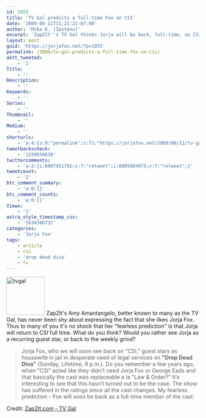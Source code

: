 ```yaml
---
id: 1955
title: 'TV Gal predicts a full-time Fox on CSI'
date: '2009-08-11T11:21:21-07:00'
author: 'Mika E. (Ipstenu)'
excerpt: 'Zap2It''s TV Gal thinks Jorja will be back, full-time, on CSI. Weigh in with your thoughts too!'
layout: post
guid: 'https://jorjafox.net/?p=1955'
permalink: /2009/tv-gal-predicts-a-full-time-fox-on-csi/
aktt_tweeted:
    - '1'
Title:
    - ''
Description:
    - ''
Keywords:
    - ''
Series:
    - ''
Thumbnail:
    - ''
Medium:
    - ''
shorturls:
    - 'a:4:{s:9:"permalink";s:71:"https://jorjafox.net/2009/08/11/tv-gal-predicts-a-full-time-fox-on-csi/";s:7:"tinyurl";s:26:"http://tinyurl.com/ygfutr6";s:4:"isgd";s:18:"http://is.gd/52UPC";s:5:"bitly";s:19:"http://bit.ly/9f0UM";}'
tweetbackscheck:
    - '1259656638'
twittercomments:
    - 'a:2:{i:6007451792;s:7:"retweet";i:6005604075;s:7:"retweet";}'
tweetcount:
    - '2'
btc_comment_summary:
    - 'a:0:{}'
btc_comment_counts:
    - 'a:0:{}'
Views:
    - '1'
astra_style_timestamp_css:
    - '1634380731'
categories:
    - 'Jorja Fox'
tags:
    - article
    - csi
    - 'drop dead diva'
    - tv
---
```


<img src="//static.jorjafox.net/wordpress/2009/08/tvgal-100x100.jpg" alt="tvgal" title="tvgal" width="100" height="100" class="alignleft size-thumbnail wp-image-1956" /> Zap2It's Amy Amantangelo, better known to many as the TV Gal, has never been shy about expressing the fact that she likes Jorja Fox. Thus to many of you it's no shock that her "fearless prediction" is that Jorja will return to <em>CSI </em>full time.  What do you think? Would you rather see Jorja as a recurring guest star, or back to the weekly grind?

<blockquote>Jorja Fox, who we will soon see back on "CSI," guest stars as housewife in jail in desperate need of legal services on <strong>"Drop Dead Diva"</strong> (Sunday, Lifetime, 9 p.m.). Do you remember a few years ago, when "CSI" acted like they didn’t need Jorja Fox or George Eads and that basically the cast was replaceable a la "Law & Order?" It’s interesting to see that this hasn’t turned out to be the case. The show has suffered in the ratings since all the cast changes. My fearless prediction – Fox will soon be back as a full-time member of the cast. </blockquote>

Credit: <a href="http://blog.zap2it.com/tvgal/2009/08/its-a-mad-mad-world-and-i-love-watching-it.html">Zap2It.com - TV Gal</a>